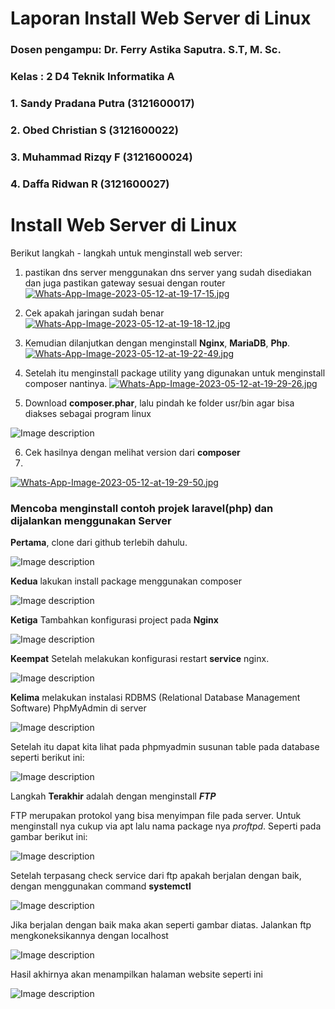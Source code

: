 # Laporan Install Web Server di Linux

### Dosen pengampu: Dr. Ferry Astika Saputra. S.T, M. Sc.
### Kelas : 2 D4 Teknik Informatika A

### 1. Sandy Pradana Putra (3121600017)

### 2. Obed Christian S (3121600022)

### 3. Muhammad Rizqy F (3121600024)

### 4. Daffa Ridwan R (3121600027)

# Install Web Server di Linux

Berikut langkah - langkah untuk menginstall web server: 

1. pastikan dns server menggunakan dns server yang sudah  disediakan dan juga pastikan gateway sesuai dengan router
[![Whats-App-Image-2023-05-12-at-19-17-15.jpg](https://i.postimg.cc/SNwJNVmc/Whats-App-Image-2023-05-12-at-19-17-15.jpg)](https://postimg.cc/MvmW97MG)

2. Cek apakah jaringan sudah benar
[![Whats-App-Image-2023-05-12-at-19-18-12.jpg](https://i.postimg.cc/2ySBh5tv/Whats-App-Image-2023-05-12-at-19-18-12.jpg)](https://postimg.cc/CB91VwSL)
 
3. Kemudian dilanjutkan dengan menginstall **Nginx**, **MariaDB**, **Php**.
[![Whats-App-Image-2023-05-12-at-19-22-49.jpg](https://i.postimg.cc/851Fg5N3/Whats-App-Image-2023-05-12-at-19-22-49.jpg)](https://postimg.cc/HJhWQTJ4)

4. Setelah itu menginstall package utility yang digunakan untuk menginstall composer nantinya.
[![Whats-App-Image-2023-05-12-at-19-29-26.jpg](https://i.postimg.cc/90sF0FHc/Whats-App-Image-2023-05-12-at-19-29-26.jpg)](https://postimg.cc/GTJ1SRpf)

5. Download **composer.phar**, lalu pindah ke folder usr/bin agar bisa diakses sebagai program linux

![Image description](https://dev-to-uploads.s3.amazonaws.com/uploads/articles/ycqoezm00oj20es3uik5.png)

6. Cek hasilnya dengan melihat version dari **composer**
7. 
[![Whats-App-Image-2023-05-12-at-19-29-50.jpg](https://i.postimg.cc/XYSY0Jg8/Whats-App-Image-2023-05-12-at-19-29-50.jpg)](https://postimg.cc/nC2J4ngj)

### Mencoba menginstall contoh projek laravel(php) dan dijalankan menggunakan Server

**Pertama**, clone dari github terlebih dahulu.

![Image description](https://dev-to-uploads.s3.amazonaws.com/uploads/articles/p240y43qmk6i1vxcmw5f.png)
 
**Kedua** lakukan install package menggunakan composer

![Image description](https://dev-to-uploads.s3.amazonaws.com/uploads/articles/d2oi33urt57piry4wexf.png)

**Ketiga** Tambahkan konfigurasi project pada **Nginx**

![Image description](https://dev-to-uploads.s3.amazonaws.com/uploads/articles/fs5i0hquroi1ohhbjuo5.png)

**Keempat** Setelah melakukan konfigurasi restart **service** nginx.


![Image description](https://dev-to-uploads.s3.amazonaws.com/uploads/articles/rpg8yl9ft7n1vk032zoh.png)

**Kelima** melakukan instalasi RDBMS (Relational Database Management Software) PhpMyAdmin di server

![Image description](https://dev-to-uploads.s3.amazonaws.com/uploads/articles/60lvfwoo010dlj3cx7y3.png)

Setelah itu dapat kita lihat pada phpmyadmin susunan table pada database seperti berikut ini:

![Image description](https://dev-to-uploads.s3.amazonaws.com/uploads/articles/ipgnqdzsql1rx52q0nvv.png)

Langkah **Terakhir** adalah dengan menginstall **_FTP_**

FTP merupakan protokol yang bisa menyimpan file pada server. Untuk menginstall nya cukup via apt lalu nama package nya _proftpd_. Seperti pada gambar berikut ini:

![Image description](https://dev-to-uploads.s3.amazonaws.com/uploads/articles/w0xqhgf54njyteahyfc8.png)

Setelah terpasang check service dari ftp apakah berjalan dengan baik, dengan menggunakan command **systemctl**

![Image description](https://dev-to-uploads.s3.amazonaws.com/uploads/articles/ld0op0ut67q3cvcvyt2s.png)

Jika berjalan dengan baik maka akan seperti gambar diatas. Jalankan ftp mengkoneksikannya dengan localhost


![Image description](https://dev-to-uploads.s3.amazonaws.com/uploads/articles/qo9r5eibizfn5qtocfh4.png)

Hasil akhirnya akan menampilkan halaman website seperti ini

![Image description](https://dev-to-uploads.s3.amazonaws.com/uploads/articles/wtrigt7rmu08vwlhdvyr.png)
